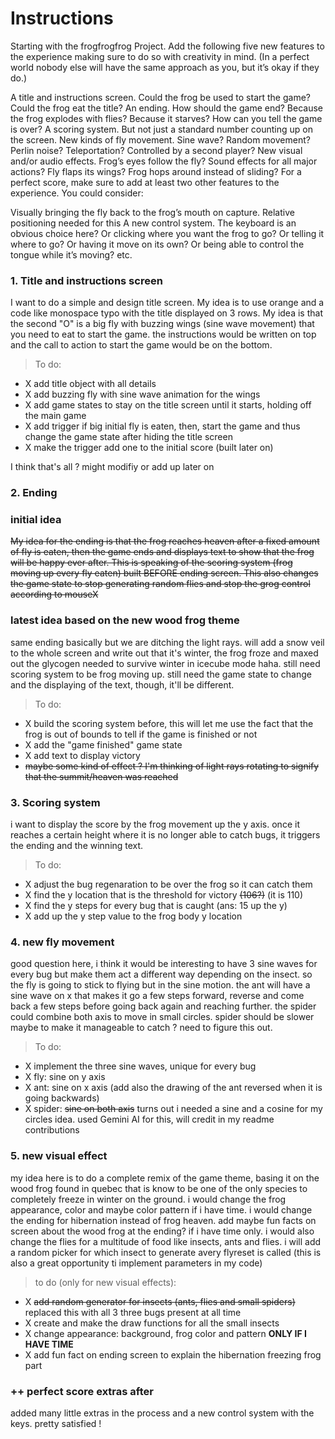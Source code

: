 # Instructions

Starting with the frogfrogfrog Project. Add the following five new features to the experience making sure to do so with creativity in mind. (In a perfect world nobody else will have the same approach as you, but it’s okay if they do.)

A title and instructions screen. Could the frog be used to start the game? Could the frog eat the title?
An ending. How should the game end? Because the frog explodes with flies? Because it starves? How can you tell the game is over?
A scoring system. But not just a standard number counting up on the screen.
New kinds of fly movement. Sine wave? Random movement? Perlin noise? Teleportation? Controlled by a second player?
New visual and/or audio effects. Frog’s eyes follow the fly? Sound effects for all major actions? Fly flaps its wings? Frog hops around instead of sliding?
For a perfect score, make sure to add at least two other features to the experience. You could consider:

Visually bringing the fly back to the frog’s mouth on capture. Relative positioning needed for this
A new control system. The keyboard is an obvious choice here? Or clicking where you want the frog to go? Or telling it where to go? Or having it move on its own? Or being able to control the tongue while it’s moving?
etc.


### 1. Title and instructions screen

I want to do a simple and design title screen. My idea is to use orange and a code like monospace typo with the title displayed on 3 rows. My idea is that the second "O" is a big fly with buzzing wings (sine wave movement) that you need to eat to start the game. the instructions would be written on top and the call to action to start the game would be on the bottom. 

> To do:
- X add title object with all details 
- X add buzzing fly with sine wave animation for the wings
- X add game states to stay on the title screen until it starts, holding off the main game
- X add trigger if big initial fly is eaten, then, start the game and thus change the game state after hiding the title screen
- X make the trigger add one to the initial score (built later on)

I think that's all ? might modifiy or add up later on

### 2. Ending

### initial idea
~~My idea for the ending is that the frog reaches heaven after a fixed amount of fly is eaten, then the game ends and displays text to show that the frog will be happy ever after. This is speaking of the scoring system (frog moving up every fly eaten) built BEFORE ending screen. This also changes the game state to stop generating random flies and stop the grog control according to mouseX~~

### latest idea based on the new wood frog theme

same ending basically but we are ditching the light rays. will add a snow veil to the whole screen and write out that it's winter, the frog froze and maxed out the glycogen needed to survive winter in icecube mode haha. still need scoring system to be frog moving up. still need the game state to change and the displaying of the text, though, it'll be different.

> To do:
- X build the scoring system before, this will let me use the fact that the frog is out of bounds to tell if the game is finished or not
- X add the "game finished" game state
- X add text to display victory
- ~~maybe some kind of effect ? I'm thinking of light rays rotating to signify that the summit/heaven was reached~~

### 3. Scoring system

i want to display the score by the frog movement up the y axis. once it reaches a certain height where it is no longer able to catch bugs, it triggers the ending and the winning text.

> To do:
- X adjust the bug regenaration to be over the frog so it can catch them
- X find the y location that is the threshold for victory ~~(106?)~~ (it is 110)
- X find the y steps for every bug that is caught (ans: 15 up the y)
- X add up the y step value to the frog body y location

### 4. new fly movement

good question here, i think it would be interesting to have 3 sine waves for every bug but make them act a different way depending on the insect. so the fly is going to stick to flying but in the sine motion. the ant will have a sine wave on x that makes it go a few steps forward, reverse and come back a few steps before going back again and reaching further. the spider could combine both axis to move in small circles. spider should be slower maybe to make it manageable to catch ? need to figure this out.

> To do:
- X implement the three sine waves, unique for every bug
- X fly: sine on y axis
- X ant: sine on x axis (add also the drawing of the ant reversed when it is going backwards)
- X spider: ~~sine on both axis~~ turns out i needed a sine and a cosine for my circles idea. used Gemini AI for this, will credit in my readme contributions


### 5. new visual effect

my idea here is to do a complete remix of the game theme, basing it on the wood frog found in quebec that is know to be one of the only species to completely freeze in winter on the ground. i would change the frog appearance, color and maybe color pattern if i have time. i would change the ending for hibernation instead of frog heaven. add maybe fun facts on screen about the wood frog at the ending? if i have time only. i would also change the flies for a multitude of food like insects, ants and flies. i will add a random picker for which insect to generate avery flyreset is called (this is also a great opportunity ti implement parameters in my code)

> to do (only for new visual effects):
- X ~~add random generator for insects (ants, flies and small spiders)~~ replaced this with all 3 three bugs present at all time 
- X create and make the draw functions for all the small insects
- X change appearance: background, frog color and pattern **ONLY IF I HAVE TIME**
- X add fun fact on ending screen to explain the hibernation freezing frog part

### ++ perfect score extras after

added many little extras in the process and a new control system with the keys. pretty satisfied !